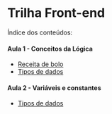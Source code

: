 # Trilha Front-end

Índice dos conteúdos:

#### Aula 1 - Conceitos da Lógica

- [Receita de bolo](logica-imperativa/1/receita-de-bolo.md)
- [Tipos de dados](logica-imperativa/1/sala%20de%20aula.docx)

#### Aula 2 - Variáveis e constantes

- [Tipos de dados](logica-imperativa/2/tipos-de-dados.md)